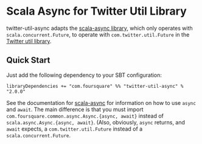 # Scala Async for Twitter Util Library

twitter-util-async adapts the [scala-async library](https://github.com/scala/async), which only operates with
`scala.concurrent.Future`, to operate with `com.twitter.util.Future` in the
[Twitter util library](https://github.com/twitter/util).

## Quick Start

Just add the following dependency to your SBT configuration:

    libraryDependencies += "com.foursquare" %% "twitter-util-async" % "2.0.0"

See the documentation for [scala-async](https://github.com/scala/async) for information on how to use `async`
and `await`. The main difference is that you must import `com.foursquare.common.async.Async.{async, await}`
instead of `scala.async.Async.{async, await}`. (Also, obviously, `async` returns, and `await` expects, a
`com.twitter.util.Future` instead of a `scala.concurrent.Future`.
